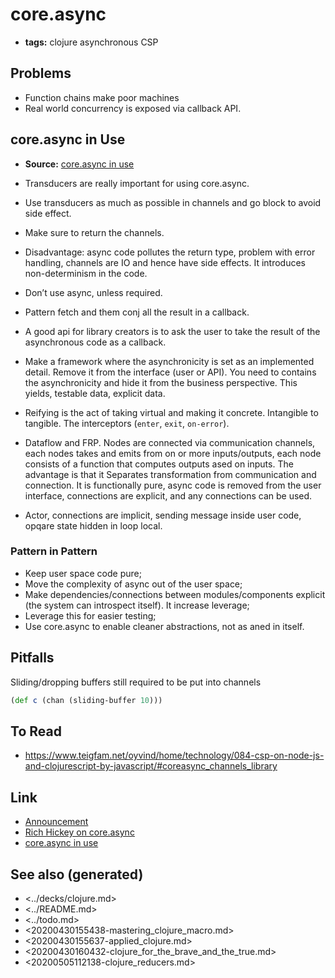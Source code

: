 # core.async

-   **tags:** clojure asynchronous CSP


## Problems

-   Function chains make poor machines
-   Real world concurrency is exposed via callback API.


## core.async in Use

-   **Source:** [core.async in use](https://www.youtube.com/watch?v=096pIlA3GDo)

-   Transducers are really important for using core.async.

-   Use transducers as much as possible in channels and go block to avoid side effect.
-   Make sure to return the channels.
-   Disadvantage: async code pollutes the return type, problem with error handling, channels are IO and hence have side effects. It introduces non-determinism in the code.

-   Don&rsquo;t use async, unless required.
-   Pattern fetch and them conj all the result in a callback.

-   A good api for library creators is to ask the user to take the result of the asynchronous code as a callback.
-   Make a framework where the asynchronicity is set as an implemented detail. Remove it from the interface (user or API). You need to contains the asynchronicity and hide it from the business perspective. This yields, testable data, explicit data.
-   Reifying is the act of taking virtual and making it concrete. Intangible to tangible. The interceptors (`enter`, `exit`, `on-error`).
-   Dataflow and FRP. Nodes are connected via communication channels, each nodes takes and emits from on or more inputs/outputs, each node consists of a function that computes outputs ased on inputs. The advantage is that it Separates transformation from communication and connection. It is functionally pure, async code is removed from the user interface, connections are explicit, and any connections can be used.
-   Actor, connections are implicit, sending message inside user code, opqare state hidden in loop local.


### Pattern in Pattern

-   Keep user space code pure;
-   Move the complexity of async out of the user space;
-   Make dependencies/connections between modules/components explicit (the system can introspect itself). It increase leverage;
-   Leverage this for easier testing;
-   Use core.async to enable cleaner abstractions, not as aned in itself.


## Pitfalls

Sliding/dropping buffers still required to be put into channels

```clojure
(def c (chan (sliding-buffer 10)))
```


## To Read

-   <https://www.teigfam.net/oyvind/home/technology/084-csp-on-node-js-and-clojurescript-by-javascript/#coreasync_channels_library>


## Link

-   [Announcement](https://clojure.org/news/2013/06/28/clojure-clore-async-channels)
-   [Rich Hickey on core.async](https://www.youtube.com/watch?v=9HspeHGBg-Q)
-   [core.async in use](https://www.youtube.com/watch?v=096pIlA3GDo)


## See also (generated)

-   <../decks/clojure.md>
-   <../README.md>
-   <../todo.md>
-   <20200430155438-mastering_clojure_macro.md>
-   <20200430155637-applied_clojure.md>
-   <20200430160432-clojure_for_the_brave_and_the_true.md>
-   <20200505112138-clojure_reducers.md>
